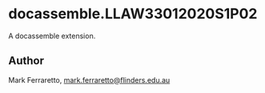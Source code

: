 # docassemble.LLAW33012020S1P02

A docassemble extension.

## Author

Mark Ferraretto, mark.ferraretto@flinders.edu.au

